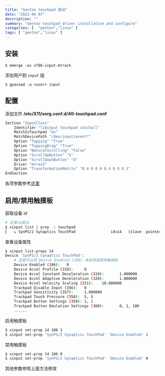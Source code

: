```yaml
---
title: "Gentoo touchpad 驱动"
date: "2022-06-07"
description: ""
summary: "Gentoo touchpad driver installation and configure"
categories: [  "gentoo","linux" ]
tags: [ "gentoo","linux" ]
---
```



## 安装
```shell
$ emerge -av xf86-input-mtrack
```
添加用户到 `input` 组

```shell
$ gpasswd -a <user> input
```

## 配置
添加文件 **/etc/X11/xorg.conf.d/40-touchpad.conf**
```bash
Section "InputClass"
    Identifier "libinput touchpad catchall"
    MatchIsTouchpad "on"
    MatchDevicePath "/dev/input/event*"
    Option "Tapping" "True"
    Option "TappingDrag" "True"
    Option "NaturalScrolling" "False"
    Option "ScrollUpButton" "5"
    Option "ScrollDownButton" "4"
    Driver "mtrack"
    Option "TransformationMatrix" "0.4 0 0 0 0.4 0 0 0 1"
EndSection
```
各项参数参考[这里](https://github.com/p2rkw/xf86-input-mtrack/)

## 启用/禁用触摸板
获取设备 id
```bash
# 这里id是14
$ xinput list | grep -i touchpad
⎜   ↳ SynPS/2 Synaptics TouchPad                id=14   [slave  pointer  (2)]
```
查看设备属性
```bash
$ xinput list-props 14
Device 'SynPS/2 Synaptics TouchPad':
    # 这里可以用 Device Enabled (186) 来启用或禁用触摸板
    Device Enabled (186):   0
    Device Accel Profile (318):     0
    Device Accel Constant Deceleration (319):       1.000000
    Device Accel Adaptive Deceleration (320):       1.000000
    Device Accel Velocity Scaling (321):    10.000000
    Trackpad Disable Input (356):   0
    Trackpad Sensitivity (357):     1.000000
    Trackpad Touch Pressure (358):  5, 5
    Trackpad Button Settings (359): 1, 1
    Trackpad Button Emulation Settings (360):       0, 1, 100
    ......
```
启用触摸板
```bash
$ xinput set-prop 14 186 1
$ xinput set-prop 'SynPS/2 Synaptics TouchPad' 'Device Enabled' 1
```
禁用触摸板
```bash
$ xinput set-prop 14 186 0
$ xinput set-prop 'SynPS/2 Synaptics TouchPad' 'Device Enabled' 0
```
其他参数参照上面方法修改
